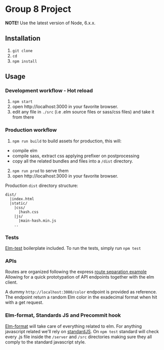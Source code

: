 # Group 8 Project

**NOTE!** Use the latest version of Node, 6.x.x.

## Installation

1. `git clone`
2. `cd`
3. `npm install`

## Usage
### Development workflow - Hot reload
1. `npm start`
2.  open http://localhost:3000 in your favorite browser.
3.  edit any file in `./src` (i.e .elm source files or sass/css files) and take it from there

### Production workflow
1. `npm run build` to build assets for production, this will:
  - compile elm
  - compile sass, extract css applying prefixer on postprocessing
  - copy all the related bundles and files into a `/dist` directory.
2. `npm run prod` to serve them
3.  open http://localhost:3000 in your favorite browser.

Production `dist` directory structure:
```
dist/
  |index.html
  |static/
    |css/
      |hash.css
    |js/
      |main-hash.min.js
    ..
```

### Tests
[Elm-test](http://package.elm-lang.org/packages/elm-community/elm-test/latest) boilerplate included. To run the tests, simply run `npm test`

### APIs
Routes are organized following the express [route separation example](https://github.com/expressjs/express/blob/master/examples/route-separation)
Allowing for a quick prototypation of API endpoints together with the elm client.

A dummy `http://localhost:3000/color` endpoint is provided as reference. The endpoint return a random Elm color in the exadecimal format when hit with a get request.

### Elm-format, Standards JS and Precommit hook
  [Elm-format](https://github.com/avh4/elm-format) will take care of everything related to elm. For anything javascript related we'll rely on [standardJS](https://github.com/feross/standard).
  On `npm test` standard will check every .js file inside the `/server` and `/src` directories making sure they all comply to the standard javascript style.
